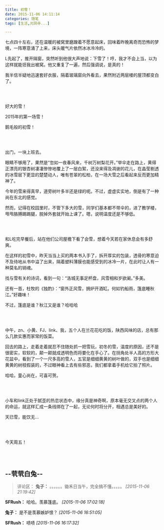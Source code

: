 ```yaml
---
title: 初雪！
date: 2015-11-06 14:11:14
categories: 随笔
tags: [生活,光阴寺...]

---
```

七点四十左右，还在温暖的被窝里磨蹭着不愿意起床，回味着昨晚离奇而恐怖的梦境，一阵寒意涌了上来，床头暖气片依然冰冰冷冷的。

L先起了，推开隔窗，突然听到他很大声地说：下雪了！哼，我才不会上当，以为这样就能诳我出被窝。他又重复了一遍，然后强调说，是真的！

我半信半疑地迅速套好衣服，隔着玻璃窗向外看去，果然附近两层楼的屋顶都变白了。

<br /><br />

好大的雪！

2015年的第一场雪！

鹅毛般的初雪！

<br /><br />

出门，一块上班去。

眼睛不够用了，果然是“忽如一夜春风来，千树万树梨花开。”举伞走在路上，黄得正漂亮的银杏树凄凄惨惨地覆上了一层白絮，还没来得及凋谢的花儿，在晶莹剔透的冰雪层下更显的楚楚动人，唯有苍翠的松柏，在一场大雪之后看起来反而更加精神了。

今年的雪来得真早，道旁树叶多半还是绿的呢。不过，虚虚实实地，倒是有了一种尚在东北的感觉。

然而，记得在校园里时，不管下多大的雪，同学们基本都不带伞的，进了教学楼，甩甩胳膊踢踢腿，脱掉外套就开始上课了。嗯，说明温度还是不够低。

<br /><br />

和L吃完早餐后，站在他们公司屋檐下看了会雪，想着今天若在家休息会有多舒爽。

在这样的初雪中，昨天当当上买的两本书入手了，拆开厚实的包装，透骨的寒意迫不及待地从书中溢了出来，隔着塑料薄膜也能感受到的冰冷一片，在此时让人有一种莫名的销魂。

找与雪有关的诗词，看到一句：“洛城无事足杯盘，风雪相和岁欲阑。”多美。

还有一首，杜牧的《独酌》：“窗外正风雪，拥炉开酒缸。何如钓船雨，篷底睡秋江。”好趣味！

不过，篷底是谁？秋江又是谁？哈哈哈

<br /><br />

中午，zn、小黄、FJ、link、我，五个人在兰花花吃的饭，陕西风味的店，总有那么几款实惠而家常的饭菜。

回去的路上，走着走着就忍不住随处抓一把雪玩，初冬的雪，温度的原因，还不是很密实，软软的，颠一颠就成透明色而将要化在手心了。在拐角处半人高的方形大花盆中，看到了一个一尺多高的雪人，五官是细细黄黄的树叶做的，双手也是细细黄黄的树枝假装的，不过眼神看上去有些邪恶，我们都拿着手机给它拍了照片。

哈哈，童心尚在，可喜可贺。

<br /><br />

小车和link正处于腻歪的热恋状态中，缘分真是神奇啊，原本毫无交叉点的两个人的命运，就这样汇成一条线绑在了一起，无论何时将分开，相遇总是美好的。

天已雪，能饮无...

<br /><br />

今天周五！

<br /><br />

--茕茕白兔--
---
>评论区：
>**兔子：** 。。。。。。锄禾日当午，完全搞不懂。。。。。  *[2015-11-06 21:19:42]*
>
**SFRush：** 哈哈。羡慕篷底。  *[2015-11-06 17:02:18]*
>
**兔子：** 是不是羡慕嫉妒恨？  *[2015-11-06 16:51:05]*
>
**SFRush：** 啧啧  *[2015-11-06 16:17:32]*
>
